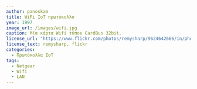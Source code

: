 ```yaml
---
author: panoskam
title: WiFi IoT πρωτόκολλο
year: 1997 
image_url: /images/wifi.jpg
caption: Μία κάρτα Wifi τύπου CardBus 32bit.
license_url: "https://www.flickr.com/photos/remysharp/9624642666/in/photolist-fEuNWW-e5kpzb-e5iBBA-fsLgBc-2irDAVV-4onQgc-e5daix-dde28H-4UsD9x-fcjvtW-JSXUR-9nPNRR-xxnDU4-yufRze-yufRtn-yrWk8w-xxnDVM-eKVoia-e5kqWU-88oJev-8UF34E-88oL4c-4onQL2-5xgUtt-wubC3n-Qraokg-8dH4rU-5X9uMJ-zrfJTt-8UTS6d-evRGZK-5if2RT-2fV9PCB-5oGkzS-BDFzyW-7XnDJt-4d8cTh-6S1DkL-4UseNz-5X5g4k-5SRWzy-q68q5Z-5C8Lve-3eRnN-8FhxVQ-a8FdCi-2hbqQdM-NMAHqv-7HdmJM-kwt3U"
license_text: remysharp, flickr
categories:
  - Πρωτόκολλα IoT
tags:
  - Netgear
  - Wifi
  - LAN
---
```

